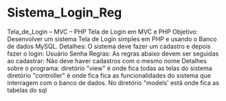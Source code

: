 # Sistema_Login_Reg
Tela_de_Login – MVC – PHP
Tela de Login em MVC e PHP
Objetivo:
Desenvolver um sistema Tela de Login simples em PHP e usando o Banco de dados MySQL.
Detalhes:
O sistema deve fazer um cadastro e depois fazer o login:
Usuário
Senha
Regras:
As regras abaixo devem ser seguidas ao cadastrar:
Não deve haver cadastros com o mesmo nome
Detalhes sobre o programa:
diretório "view" é onde fica todas as telas do sistema
diretório "controller" é onde fica fica as funcionalidades do sistema que interragem com o banco de dados.
No diretório "models' estã onde fica  as tabelas do sql
